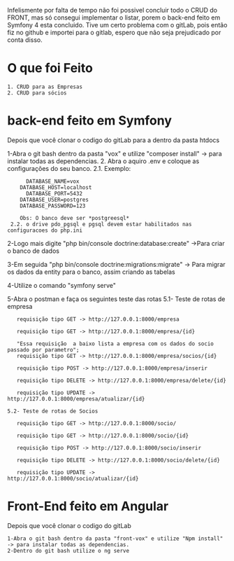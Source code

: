 Infelismente por falta de tempo não foi possivel concluir todo o CRUD do FRONT, mas só consegui implementar o listar, porem o back-end feito em Symfony 4 esta concluido.
Tive um certo problema com o gitLab, pois então fiz no github e importei para o gitlab, espero que não seja prejudicado por conta disso.

# O que foi Feito
	1. CRUD para as Empresas
	2. CRUD para sócios
  

# back-end feito em Symfony
Depois que você clonar o codigo do gitLab para a  dentro da pasta htdocs

  1-Abra o git bash dentro da pasta "vox" e utilize "composer install" -> para instalar todas as dependencias.
  2. Abra o aquiro .env e coloque as configurações do seu banco.
	  2.1. Exemplo:
		
		  DATABASE_NAME=vox
	   	DATABASE_HOST=localhost
		  DATABASE_PORT=5432
	  	DATABASE_USER=postgres
	  	DATABASE_PASSWORD=123
		
		Obs: O banco deve ser *postgreesql*
	 2.2. o drive pdo_pgsql e pgsql devem estar habilitados nas configuracoes do php.ini

  
  2-Logo mais digite "php bin/console doctrine:database:create" ->Para criar o banco de dados
  
  3-Em seguida "php bin/console doctrine:migrations:migrate" -> Para migrar os dados da entity para o banco, assim criando as tabelas
  
  4-Utilize o  comando "symfony serve"
  
  5-Abra o postman e faça os seguintes teste das rotas 
    5.1- Teste de rotas de empresa
    
       requisição tipo GET -> http://127.0.0.1:8000/empresa
       
       requisição tipo GET -> http://127.0.0.1:8000/empresa/{id}
       
       "Essa requisição  a baixo lista a empresa com os dados do socio passado por parametro";
       requisição tipo GET -> http://127.0.0.1:8000/empresa/socios/{id} 
       
       requisição tipo POST -> http://127.0.0.1:8000/empresa/inserir
       
       requisição tipo DELETE -> http://127.0.0.1:8000/empresa/delete/{id}
       
       requisição tipo UPDATE -> http://127.0.0.1:8000/empresa/atualizar/{id}
       
    5.2- Teste de rotas de Socios 
    
       requisição tipo GET -> http://127.0.0.1:8000/socio/
       
       requisição tipo GET -> http://127.0.0.1:8000/socio/{id}
       
       requisição tipo POST -> http://127.0.0.1:8000/socio/inserir
       
       requisição tipo DELETE -> http://127.0.0.1:8000/socio/delete/{id}
       
       requisição tipo UPDATE -> http://127.0.0.1:8000/socio/atualizar/{id}
       
       
 # Front-End feito em Angular
   Depois que você clonar o codigo do gitLab 
    
    1-Abra o git bash dentro da pasta "front-vox" e utilize "Npm install" -> para instalar todas as dependencias.
    2-Dentro do git bash utilize o ng serve
    
  
       

